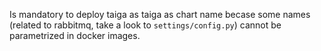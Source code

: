 Is mandatory to deploy taiga as taiga as chart name becase some names (related
to rabbitmq, take a look to `settings/config.py`) cannot be parametrized in
docker images.
